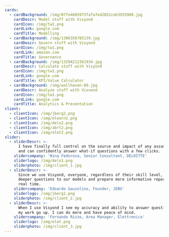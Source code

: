 ```yaml
---
cards:
  - cardBackground: /img/07fe4685973fafa7e42852ce63935988.jpg
    cardDescr: Model stuff with Visyond
    cardIcon: /img/tw1.png
    cardLink: google.com
    cardTitle: Modelling
  - cardBackground: /img/1306356785139.jpg
    cardDescr: Govern stuff with Visyond
    cardIcon: /img/tw1.png
    cardLink: amazon.com
    cardTitle: Governance
  - cardBackground: /img/13294212361934.jpg
    cardDescr: Calculate stuff with Visyond
    cardIcon: /img/tw1.png
    cardLink: google.com
    cardTitle: KPI/Value Calculator
  - cardBackground: /img/wallhaven-89.jpg
    cardDescr: Analyze stuff with Visvond
    cardIcon: /img/tw1.png
    cardLink: google.com
    cardTitle: Analytics & Presentation
client:
  - clientIcon: /img/jberg2.png
  - clientIcon: /img/elearn2.png
  - clientIcon: /img/delo2.png
  - clientIcon: /img/abrt2.png
  - clientIcon: /img/elet2.png
slider:
  - sliderDescr: >-
      I have finally full control on the source and impact of any assumptions,
      and can confidently answer what-if questions with a few clicks.
    slidercompany: 'Nina Fedorova, Senior Consultant, DELOITTE'
    sliderlogo: /img/delo1.png
    sliderphoto: /img/client_1.jpg
  - sliderDescr: >-
      Since we use Visyond, everyone, regardless of their skill level, can ask
      deeper questions to our models and prepare more informative reports in
      real time.
    slidercompany: 'Edoardo Gauzolino, Founder, JEBG'
    sliderlogo: /img/jberg1.png
    sliderphoto: /img/client_2.jpg
  - sliderDescr: >-
      When I use Visyond I see my accuracy and ability to answer questions about
      my work go up. I can do more and have peace of mind.
    slidercompany: 'Fernando Rizzo, Area Manager, Elettronica'
    sliderlogo: /img/elet.png
    sliderphoto: /img/client_3.jpg
---
```


